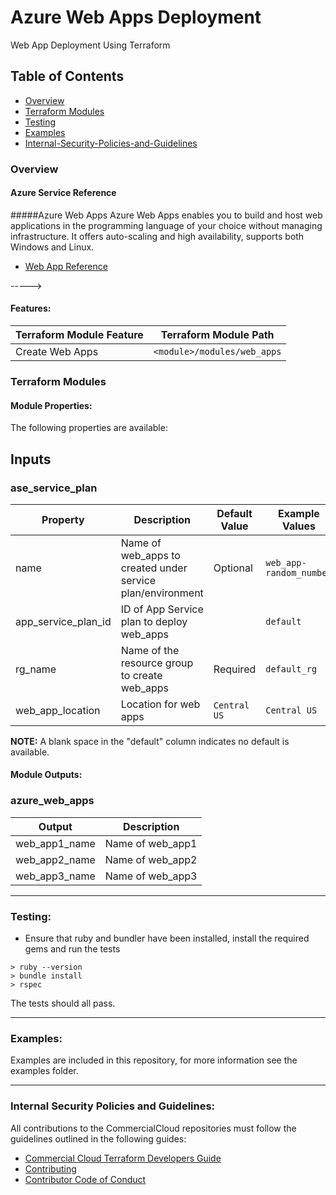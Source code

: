 # Azure Web Apps Deployment

Web App Deployment Using Terraform

## Table of Contents

- [Overview](#overview)
- [Terraform Modules](#terraform-modules)
- [Testing](#testing)
- [Examples](#examples)
- [Internal-Security-Policies-and-Guidelines](#Internal-Security-Policies-and-Guidelines)

### Overview

#### Azure Service Reference

#####Azure Web Apps
Azure Web Apps enables you to build and host web applications in the programming language of your choice without managing infrastructure. It offers auto-scaling and high availability, supports both Windows and Linux.
* [Web App Reference](https://docs.microsoft.com/en-us/azure/app-service/app-service-web-overview)


----->
#### Features:

|Terraform Module Feature|Terraform Module Path|
|--------------------------------|----------------|
|Create Web Apps|`<module>/modules/web_apps`|

### Terraform Modules

#### Module Properties:
The following properties are available:

## Inputs
### ase_service_plan
|Property| Description| Default Value|Example Values|
|---|---|---|---|
|name|Name of web_apps to created under service plan/environment|Optional|`web_app-random_number`|
|app_service_plan_id|ID of App Service plan to deploy web_apps||`default`|
|rg_name|Name of the resource group to create web_apps|Required|`default_rg`|
|web_app_location|Location for web apps|`Central US`|`Central US`|

**NOTE:** A blank space in the "default" column indicates no default is available. 

<!--
#### Module Structure:

The module structure has been updated to reflect HashiCorp's latest recommendation. This includes moving Terraform files to the root directory of the module. Nested modules are placed under the ```modules/``` subdirectory as shown above for `feature1`. Learn more [here](https://www.terraform.io/docs/modules/create.html).
-->

#### Module Outputs:

### azure_web_apps
|Output|Description|
|------------|-------------------|
|web_app1_name|Name of web_app1|
|web_app2_name|Name of web_app2|
|web_app3_name|Name of web_app3|


---

### Testing:

* Ensure that ruby and bundler have been installed, install the required gems and run the tests
```
> ruby --version
> bundle install
> rspec
```

The tests should all pass.

---

### Examples:

Examples are included in this repository, for more information see the examples folder.

---


### Internal Security Policies and Guidelines:

All contributions to the CommercialCloud repositories must follow the guidelines outlined in the following guides:
* [Commercial Cloud Terraform Developers Guide](https://github.optum.com/CommercialCloud-EAC/welcome/tree/master/DEVELOPER_GUIDE.md)
* [Contributing](https://github.optum.com/CommercialCloud-EAC/welcome/tree/master/CONTRIBUTING.md)
* [Contributor Code of Conduct](https://github.optum.com/CommercialCloud-EAC/welcome/tree/master/CODE_OF_CONDUCT.md)

